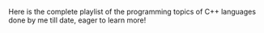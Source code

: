 Here is the complete playlist of the programming topics of C++ languages done by me till date, eager to learn more!
